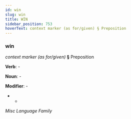 ```yaml
---
id: win
slug: win
title: WİN
sidebar_position: 753
hoverText: context marker (as for/given) § Preposition
---
```


### win

*context marker (as for/given)* **§** Preposition

**Verb**: -

**Noun**: -

**Modifier**: -

- -

*Misc Language Family*